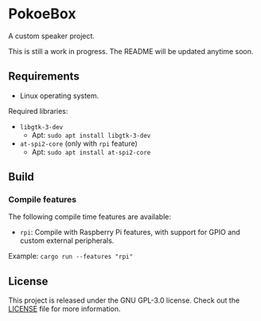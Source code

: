 # PokoeBox
A custom speaker project.

This is still a work in progress. The README will be updated anytime soon.

## Requirements
* Linux operating system.

Required libraries:
* `libgtk-3-dev`
    * Apt: `sudo apt install libgtk-3-dev`
* `at-spi2-core` (only with `rpi` feature)
    * Apt: `sudo apt install at-spi2-core`

## Build
### Compile features
The following compile time features are available:
* `rpi`: Compile with Raspberry Pi features, with support for GPIO and custom external peripherals.

Example: `cargo run --features "rpi"`

## License
This project is released under the GNU GPL-3.0 license.
Check out the [LICENSE](LICENSE) file for more information.
